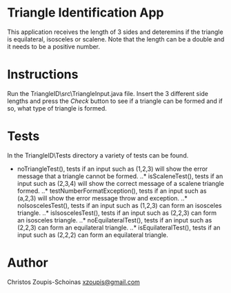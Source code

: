 # Triangle Identification App

This application receives the length of 3 sides and deteremins if the triangle is equilateral, isosceles or scalene.
Note that the length can be a double and it needs to be a positive number.


# Instructions

Run the TriangleID\src\TriangleInput.java file.
Insert the 3 different side lengths and press the *Check* button to see if a triangle can be formed and if so, what type of triangle is formed.

# Tests

In the TriangleID\Tests directory a variety of tests can be found.

* noTriangleTest(), tests if an input such as (1,2,3) will show the error message that a triangle cannot be formed.
..* isScaleneTest(), tests if an input such as (2,3,4) will show the correct message of a scalene triangle formed.
..* testNumberFormatException(), tests if an input such as (a,2,3) will show the error message throw and exception.
..* noIsoscelesTest(), tests if an input such as (1,2,3) can form an isosceles triangle.
..* isIsoscelesTest(), tests if an input such as (2,2,3) can form an isosceles triangle.
..* noEquilateralTest(), tests if an input such as (2,2,3) can form an equilateral triangle.
..* isEquilateralTest(), tests if an input such as (2,2,2) can form an equilateral triangle.

# Author

Christos Zoupis-Schoinas xzoupis@gmail.com

